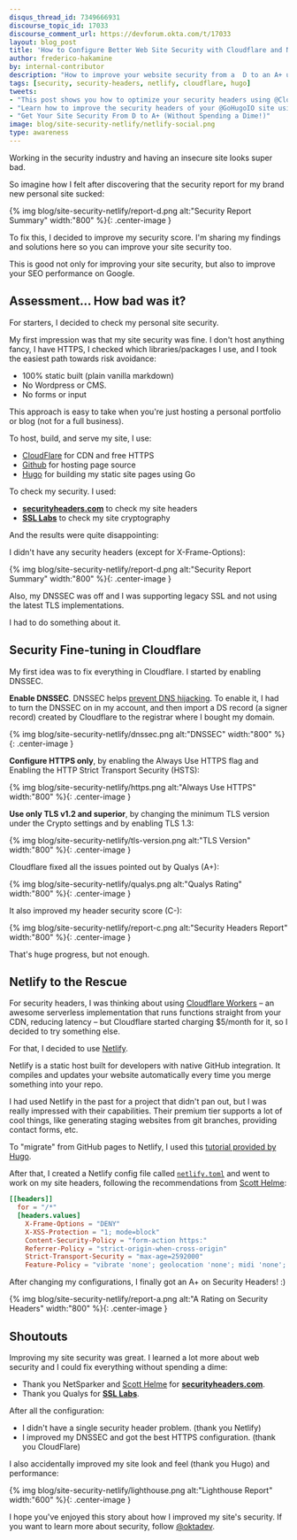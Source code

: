 ```yaml
---
disqus_thread_id: 7349666931
discourse_topic_id: 17033
discourse_comment_url: https://devforum.okta.com/t/17033
layout: blog_post
title: 'How to Configure Better Web Site Security with Cloudflare and Netlify'
author: frederico-hakamine
by: internal-contributor
description: "How to improve your website security from a  D to an A+ using Cloudflare and Netlify. The best part? You don't have to spend a dime!"
tags: [security, security-headers, netlify, cloudflare, hugo]
tweets:
- "This post shows you how to optimize your security headers using @Cloudflare and @Netlify. Go from D to A+ today with these handy instructions!"
- "Learn how to improve the security headers of your @GoHugoIO site using @Cloudflare and @Netlify."
- "Get Your Site Security From D to A+ (Without Spending a Dime!)"
image: blog/site-security-netlify/netlify-social.png
type: awareness
---
```


Working in the security industry and having an insecure site looks super bad. 

So imagine how I felt after discovering that the security report for my brand new personal site sucked:

{% img blog/site-security-netlify/report-d.png alt:"Security Report Summary" width:"800" %}{: .center-image }

To fix this, I decided to improve my security score. I'm sharing my findings and solutions here so you can improve your site security too.

This is good not only for improving your site security, but also to improve your SEO performance on Google.

## Assessment... How bad was it?

For starters, I decided to check my personal site security.

My first impression was that my site security was fine. I don't host anything fancy, I have HTTPS, I checked which libraries/packages I use, and I took the easiest path towards risk avoidance:

- 100% static built (plain vanilla markdown)
- No Wordpress or CMS.
- No forms or input

This approach is easy to take when you're just hosting a personal portfolio or blog (not for a full business).

To host, build, and serve my site, I use:

- [CloudFlare](https://cloudflare.com) for CDN and free HTTPS
- [Github](https://github.com/sudobinbash/sudobinbash-site) for hosting page source
- [Hugo](https://gohugo.io/) for building my static site pages using Go

To check my security. I used:

- **[securityheaders.com](https://securityheaders.com)** to check my site headers
- **[SSL Labs](https://www.ssllabs.com/ssltest/)** to check my site cryptography

And the results were quite disappointing:

I didn't have any security headers (except for X-Frame-Options):

{% img blog/site-security-netlify/report-d.png alt:"Security Report Summary" width:"800" %}{: .center-image }

Also, my DNSSEC was off and I was supporting legacy SSL and not using the latest TLS implementations.

I had to do something about it.

## Security Fine-tuning in Cloudflare

My first idea was to fix everything in Cloudflare. I started by enabling DNSSEC.

**Enable DNSSEC**. DNSSEC helps [prevent DNS hijacking](https://www.icann.org/resources/pages/dnssec-qaa-2014-01-29-en). To enable it, I had to turn the DNSSEC on in my account, and then import a DS record (a signer record) created by Cloudflare to the registrar where I bought my domain.

{% img blog/site-security-netlify/dnssec.png alt:"DNSSEC" width:"800" %}{: .center-image }

**Configure HTTPS only**, by enabling the Always Use HTTPS flag and Enabling the HTTP Strict Transport Security (HSTS):

{% img blog/site-security-netlify/https.png alt:"Always Use HTTPS" width:"800" %}{: .center-image }

**Use only TLS v1.2 and superior**, by changing the minimum TLS version under the Crypto settings and by enabling TLS 1.3:

{% img blog/site-security-netlify/tls-version.png alt:"TLS Version" width:"800" %}{: .center-image }

Cloudflare fixed all the issues pointed out by Qualys (A+): 

{% img blog/site-security-netlify/qualys.png alt:"Qualys Rating" width:"800" %}{: .center-image }

It also improved my header security score (C-):

{% img blog/site-security-netlify/report-c.png alt:"Security Headers Report" width:"800" %}{: .center-image }

That's huge progress, but not enough.

## Netlify to the Rescue

For security headers, I was thinking about using [Cloudflare Workers](https://www.cloudflare.com/products/cloudflare-workers/) – an awesome serverless implementation that runs functions straight from your CDN, reducing latency – but Cloudflare started charging $5/month for it, so I decided to try something else.

For that, I decided to use [Netlify](https://netlify.com).

Netlify is a static host built for developers with native GitHub integration. It compiles and updates your website automatically every time you merge something into your repo.

I had used Netlify in the past for a project that didn't pan out, but I was really impressed with their capabilities. Their premium tier supports a lot of cool things, like generating staging websites from git branches, providing contact forms, etc.

To "migrate" from GitHub pages to Netlify, I used this [tutorial provided by Hugo](https://gohugo.io/hosting-and-deployment/hosting-on-netlify/).

After that, I created a Netlify config file called [`netlify.toml`](https://github.com/sudobinbash/sudobinbash-site/blob/master/netlify.toml) and went to work on my site headers, following the recommendations from [Scott Helme](https://scotthelme.co.uk/tag/security-headers/):

```toml
[[headers]]
  for = "/*"
  [headers.values]
    X-Frame-Options = "DENY"
    X-XSS-Protection = "1; mode=block"
    Content-Security-Policy = "form-action https:"
    Referrer-Policy = "strict-origin-when-cross-origin"
    Strict-Transport-Security = "max-age=2592000"
    Feature-Policy = "vibrate 'none'; geolocation 'none'; midi 'none'; notifications 'none'; push 'none'; sync-xhr 'none'; microphone 'none'; camera 'none'; magnetometer 'none'; gyroscope 'none'; speaker 'none'; vibrate 'none'; fullscreen 'none'; payment 'none'"
```

After changing my configurations, I finally got an A+ on Security Headers! :)

{% img blog/site-security-netlify/report-a.png alt:"A Rating on Security Headers" width:"800" %}{: .center-image }

## Shoutouts

Improving my site security was great. I learned a lot more about web security and I could fix everything without spending a dime:

- Thank you NetSparker and [Scott Helme](https://scotthelme.co.uk/tag/security-headers/) for **[securityheaders.com](https://securityheaders.com)**.
- Thank you Qualys for **[SSL Labs](https://www.ssllabs.com/ssltest/)**.

After all the configuration:

- I didn't have a single security header problem. (thank you Netlify)
- I improved my DNSSEC and got the best HTTPS configuration. (thank you CloudFlare)

I also accidentally improved my site look and feel (thank you Hugo) and performance:

{% img blog/site-security-netlify/lighthouse.png alt:"Lighthouse Report" width:"600" %}{: .center-image }

I hope you've enjoyed this story about how I improved my site's security. If you want to learn more about security, follow [@oktadev](https://twitter.com/oktadev).
